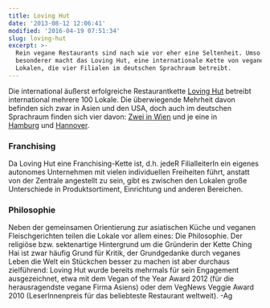 ```yaml
---
title: Loving Hut
date: '2013-08-12 12:06:41'
modified: '2016-04-19 07:51:34'
slug: loving-hut
excerpt: >-
  Rein vegane Restaurants sind nach wie vor eher eine Seltenheit. Umso
  besonderer macht das Loving Hut, eine internationale Kette von veganen
  Lokalen, die vier Filialen im deutschen Sprachraum betreibt.
---
```


Die international äußerst erfolgreiche Restaurantkette [Loving Hut](http://lovinghut.com/) betreibt international mehrere 100 Lokale. Die überwiegende Mehrheit davon befinden sich zwar in Asien und den USA, doch auch im deutschen Sprachraum finden sich vier davon: [Zwei in Wien](https://www.veganblatt.com/loving-hut-wien) und je eine in [Hamburg]( http://www.lovinghut.de/hamburg/index.html) und [Hannover](http://www.lovinghut.de/hannover/index.html).

### Franchising

Da Loving Hut eine Franchising-Kette ist, d.h. jedeR FilialleiterIn ein eigenes autonomes Unternehmen mit vielen individuellen Freiheiten führt, anstatt von der Zentrale angestellt zu sein, gibt es zwischen den Lokalen große Unterschiede in Produktsortiment, Einrichtung und anderen Bereichen.

### Philosophie

Neben der gemeinsamen Orientierung zur asiatischen Küche und veganen Fleischgerichten teilen die Lokale vor allem eines: Die Philosophie. Der religiöse bzw. sektenartige Hintergrund um die Gründerin der Kette Ching Hai ist zwar häufig Grund für Kritik, der Grundgedanke durch veganes Leben die Welt ein Stückchen besser zu machen ist aber durchaus zielführend: Loving Hut wurde bereits mehrmals für sein Engagement ausgezeichnet, etwa mit dem Vegan of the Year Award 2012 (für die herausragendste vegane Firma Asiens) oder dem VegNews Veggie Award 2010 (LeserInnenpreis für das beliebteste Restaurant weltweit). -Ag
